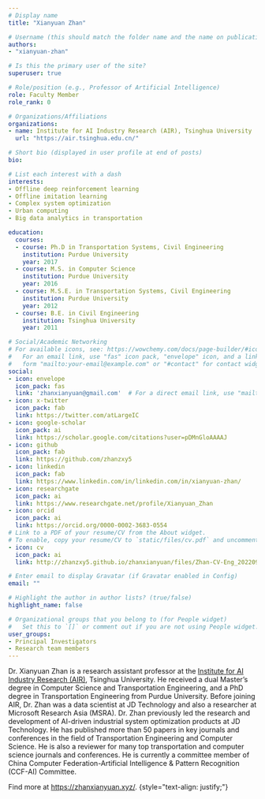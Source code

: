 ```yaml
---
# Display name
title: "Xianyuan Zhan"

# Username (this should match the folder name and the name on publications)
authors:
- "xianyuan-zhan"

# Is this the primary user of the site?
superuser: true

# Role/position (e.g., Professor of Artificial Intelligence)
role: Faculty Member
role_rank: 0

# Organizations/Affiliations
organizations:
- name: Institute for AI Industry Research (AIR), Tsinghua University
  url: "https://air.tsinghua.edu.cn/"

# Short bio (displayed in user profile at end of posts)
bio: 

# List each interest with a dash
interests:
- Offline deep reinforcement learning
- Offline imitation learning
- Complex system optimization
- Urban computing
- Big data analytics in transportation

education:
  courses:
  - course: Ph.D in Transportation Systems, Civil Engineering
    institution: Purdue University
    year: 2017
  - course: M.S. in Computer Science
    institution: Purdue University
    year: 2016
  - course: M.S.E. in Transportation Systems, Civil Engineering
    institution: Purdue University
    year: 2012
  - course: B.E. in Civil Engineering
    institution: Tsinghua University
    year: 2011

# Social/Academic Networking
# For available icons, see: https://wowchemy.com/docs/page-builder/#icons
#   For an email link, use "fas" icon pack, "envelope" icon, and a link in the
#   form "mailto:your-email@example.com" or "#contact" for contact widget.
social:
- icon: envelope
  icon_pack: fas
  link: 'zhanxianyuan@gmail.com'  # For a direct email link, use "mailto:test@example.org".
- icon: x-twitter
  icon_pack: fab
  link: https://twitter.com/atLargeIC
- icon: google-scholar
  icon_pack: ai
  link: https://scholar.google.com/citations?user=pDMnGloAAAAJ
- icon: github
  icon_pack: fab
  link: https://github.com/zhanzxy5
- icon: linkedin
  icon_pack: fab
  link: https://www.linkedin.com/in/linkedin.com/in/xianyuan-zhan/
- icon: researchgate
  icon_pack: ai
  link: https://www.researchgate.net/profile/Xianyuan_Zhan
- icon: orcid
  icon_pack: ai
  link: https://orcid.org/0000-0002-3683-0554
# Link to a PDF of your resume/CV from the About widget.
# To enable, copy your resume/CV to `static/files/cv.pdf` and uncomment the lines below.
- icon: cv
  icon_pack: ai
  link: http://zhanzxy5.github.io/zhanxianyuan/files/Zhan-CV-Eng_202209.pdf

# Enter email to display Gravatar (if Gravatar enabled in Config)
email: ""

# Highlight the author in author lists? (true/false)
highlight_name: false

# Organizational groups that you belong to (for People widget)
#   Set this to `[]` or comment out if you are not using People widget.
user_groups:
- Principal Investigators
- Research team members
---
```


Dr. Xianyuan Zhan is a research assistant professor at the [Institute for AI Industry Research (AIR)](https://air.tsinghua.edu.cn/), Tsinghua University. He received a dual Master’s degree in Computer Science and Transportation Engineering, and a PhD degree in Transportation Engineering from Purdue University. Before joining AIR, Dr. Zhan was a data scientist at JD Technology and also a researcher at Microsoft Research Asia (MSRA). Dr. Zhan previously led the research and development of AI-driven industrial system optimization products at JD Technology. He has published more than 50 papers in key journals and conferences in the field of Transportation Engineering and Computer Science. He is also a reviewer for many top transportation and computer science journals and conferences. He is currently a committee member of China Computer Federation-Artificial Intelligence & Pattern Recognition (CCF-AI) Committee.

Find more at https://zhanxianyuan.xyz/. 
{style="text-align: justify;"}
